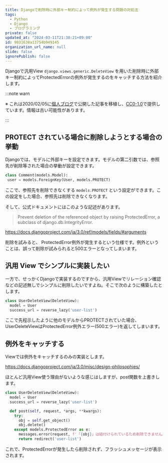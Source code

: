 ```yaml
---
title: Djangoで削除時に外部キー制約によって例外が発生する問題の対処法
tags:
  - Python
  - Django
  - プログラミング
private: false
updated_at: "2024-03-11T21:30:21+09:00"
id: 9831638a13754b949145
organization_url_name: null
slide: false
ignorePublish: false
---
```


Djangoで汎用View `django.views.generic.DeleteView` を用いた削除時に外部キー制約によってProtectedErrorの例外が発生するのをキャッチする方法を紹介します。

:::note warn

※ これは2020/02/05に[個人ブログ](https://bicstone.me)で公開した記事を移植し、[CC0-1.0](https://creativecommons.org/publicdomain/zero/1.0/deed.ja)で提供しています。情報は古い可能性があります。

:::

## PROTECT されている場合に削除しようとする場合の挙動

Djangoでは、モデルに外部キーを設定できます。モデルの第二引数では、参照先が削除等された場合の挙動が設定できます。

```py
class Comment(models.Model):
 user = models.ForeignKey(User, models.PROTECT)
```

ここで、参照先を削除できなくする `models.PROTECT` という設定ができます。この設定をした場合、参照先は削除できなくなります。

そして、公式ドキュメントにはこのような記述があります。

> Prevent deletion of the referenced object by raising ProtectedError, a subclass of django.db.IntegrityError.

https://docs.djangoproject.com/ja/3.0/ref/models/fields/#arguments

削除を試みると、 ProtectedError例外が発生するという仕様です。例外ということは、誤って削除が試みられると500エラーとなってしまいます。

## 汎用 View でシンプルに実装したい

一方で、せっかくDjangoで実装するのですから、汎用Viewでリレーション確認などの記述無しでシンプルに削除したいですよね。そこで次のように構築したとします。

```py
class UserDeleteView(DeleteView):
  model = User
  success_url = reverse_lazy('user-list')
```

ここで先程示したように他のモデルからPROTECTされていた場合、UserDeleteViewはProtectedError例外エラー(500エラー)を返してしまいます。

## 例外をキャッチする

Viewでは例外をキャッチするのみの実装とします。

https://docs.djangoproject.com/ja/3.0/misc/design-philosophies/

ほとんど汎用View使う理由がないような感じはしますが、post関数を上書きします。

```py
class UserDeleteView(DeleteView):
  model = User
  success_url = reverse_lazy('user-list')

  def post(self, request, *args, **kwargs):
    try:
      obj = self.get_object()
      obj.delete()
    except models.ProtectedError as e:
      messages.error(request, f'「{obj}」は紐付けられているため削除できません。')
      return redirect('user-list')
```

これで、ProtectedErrorが発生したら削除されず、フラッシュメッセージが表示されます。
